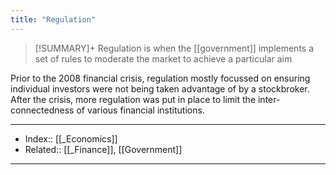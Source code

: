 ```yaml
---
title: "Regulation" 
---
```

> [!SUMMARY]+
> Regulation is when the [[government]] implements a set of rules to moderate the market to achieve a particular aim

Prior to the 2008 financial crisis, regulation mostly focussed on ensuring individual investors were not being taken advantage of by a stockbroker. After the crisis, more regulation was put in place to limit the inter-connectedness of various financial institutions.

---
- Index:: [[_Economics]]
- Related:: [[_Finance]], [[Government]]
---
